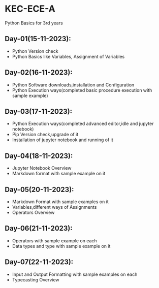 # KEC-ECE-A
Python Basics for 3rd years

## Day-01(15-11-2023):
  - Python Version check
  - Python Basics like Variables, Assignment of Variables

## Day-02(16-11-2023):
  - Python Software downloads,installation and Configuration
  - Python Execution ways(completed basic procedure execution with sample example)

## Day-03(17-11-2023):
  - Python Execution ways(completed advanced editor,idle and jupyter notebook)
  - Pip Version check,upgrade of it
  - Installation of jupyter notebook and running of it

## Day-04(18-11-2023):
  - Jupyter Notebook Overview
  - Markdown format with sample example on it

## Day-05(20-11-2023):
  - Markdown Format with sample examples on it
  - Variables,different ways of Assignments
  - Operators Overview

## Day-06(21-11-2023):
  - Operators with sample example on each
  - Data types and type with sample example on it

## Day-07(22-11-2023):
  - Input and Output Formatting with sample examples on each
  - Typecasting Overview
